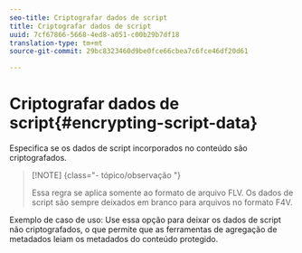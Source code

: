 ```yaml
---
seo-title: Criptografar dados de script
title: Criptografar dados de script
uuid: 7cf67866-5668-4ed8-a051-c00b29b7df18
translation-type: tm+mt
source-git-commit: 29bc8323460d9be0fce66cbea7c6fce46df20d61

---
```



# Criptografar dados de script{#encrypting-script-data}

Especifica se os dados de script incorporados no conteúdo são criptografados.

>[!NOTE] {class=&quot;- tópico/observação &quot;}
>
>Essa regra se aplica somente ao formato de arquivo FLV. Os dados de script são sempre deixados em branco para arquivos no formato F4V.

Exemplo de caso de uso: Use essa opção para deixar os dados de script não criptografados, o que permite que as ferramentas de agregação de metadados leiam os metadados do conteúdo protegido.
